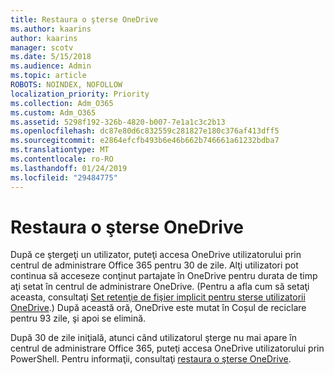 ```yaml
---
title: Restaura o şterse OneDrive
ms.author: kaarins
author: kaarins
manager: scotv
ms.date: 5/15/2018
ms.audience: Admin
ms.topic: article
ROBOTS: NOINDEX, NOFOLLOW
localization_priority: Priority
ms.collection: Adm_O365
ms.custom: Adm_O365
ms.assetid: 5298f192-326b-4820-b007-7e1a1c3c2b13
ms.openlocfilehash: dc87e80d6c832559c281827e180c376af413dff5
ms.sourcegitcommit: e2864efcfb493b6e46b662b746661a61232bdba7
ms.translationtype: MT
ms.contentlocale: ro-RO
ms.lasthandoff: 01/24/2019
ms.locfileid: "29484775"
---
```

# <a name="restore-a-deleted-onedrive"></a>Restaura o şterse OneDrive

După ce ştergeţi un utilizator, puteţi accesa OneDrive utilizatorului prin centrul de administrare Office 365 pentru 30 de zile. Alţi utilizatori pot continua să acceseze conţinut partajate în OneDrive pentru durata de timp aţi setat în centrul de administrare OneDrive. (Pentru a afla cum să setaţi aceasta, consultaţi [Set retenţie de fişier implicit pentru sterse utilizatorii OneDrive](https://go.microsoft.com/fwlink/?linkid=874267).) După această oră, OneDrive este mutat în Coșul de reciclare pentru 93 zile, şi apoi se elimină.
  
După 30 de zile iniţială, atunci când utilizatorul şterge nu mai apare în centrul de administrare Office 365, puteţi accesa OneDrive utilizatorului prin PowerShell. Pentru informaţii, consultaţi [restaura o şterse OneDrive](https://go.microsoft.com/fwlink/?linkid=874269).
  

